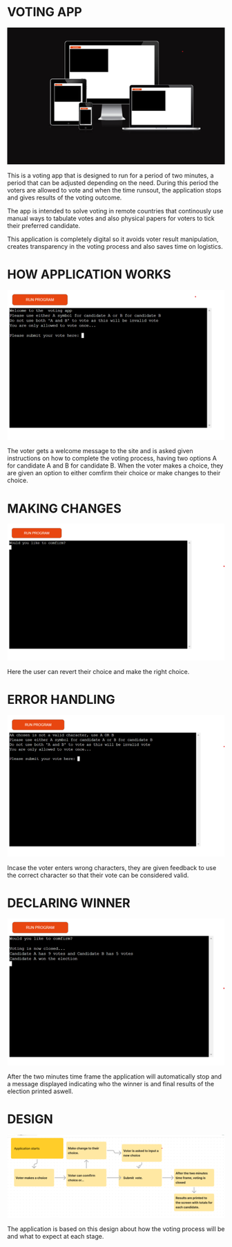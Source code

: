 # VOTING APP

![votingapp](assets/images/heroku_responsive.png)

This is a voting app that is designed to run for a period of two minutes, a period that can be adjusted depending on the need. During this period the voters are allowed to vote and when the time runsout, the application stops and gives results of the voting outcome.

The app is intended to solve voting in remote countries that continously use manual ways to tabulate votes and also physical papers for voters to tick their preferred candidate. 

This application is completely digital so it avoids voter result manipulation, creates transparency in the voting process and also saves time on logistics.


# HOW APPLICATION WORKS

![votingapp](assets/images/heroku_start.png)

The voter gets a welcome message to the site and is asked given instructions on how to complete the voting process, having two options A for candidate A and B for candidate B. When the voter makes a choice, they are given an option to either comfirm their choice or make changes to their choice.

# MAKING CHANGES 

![votingapp](assets/images/heroku_comfirm.png)

Here the user can revert their choice and make the right choice.

# ERROR HANDLING

![votingapp](assets/images/heroku_error_handling.png)

Incase the voter enters wrong characters, they are given feedback to use the correct character so that their vote can be considered valid.

# DECLARING WINNER

![votingapp](assets/images/heroku_winner_eclaration.png)

After the two minutes time frame the application will automatically stop and a message displayed indicating who the winner is and final results of the election printed aswell.

# DESIGN

![votingapp](assets/images/heroku_wireframe.png)

The application is based on this design about how the voting process will be and what to expect at each stage.




